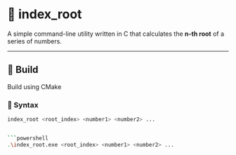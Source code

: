 # 📐 index_root

A simple command-line utility written in C that calculates the **n-th root** of a series of numbers.

---

## 🚀 Build

Build using CMake

### 🔧 Syntax

```bash
index_root <root_index> <number1> <number2> ...


```powershell
.\index_root.exe <root_index> <number1> <number2> ...